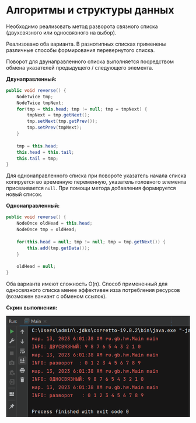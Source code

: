 # Алгоритмы и структуры данных

Необходимо реализовать метод разворота связного списка (двухсвязного или односвязного на выбор).

Реализовано оба варианта. В разнотипных списках применены различные способы формирования перевернутого списка. 

Поворот для двунаправленного списка выполняется посредством обмена указателей предыдущего / следующего элемента. 

**Двунаправленный:**

```java 
public void reverse() {
    NodeTwice tmp;
    NodeTwice tmpNext;
    for(tmp = this.head; tmp != null; tmp = tmpNext) {
        tmpNext = tmp.getNext();
        tmp.setNext(tmp.getPrev());
        tmp.setPrev(tmpNext);
    }

    tmp = this.head;
    this.head = this.tail;
    this.tail = tmp;
}
```

Для однонаправленного списка при повороте указатель начала списка копируется во временную переменную, указатель головного элемента присваивается ```null```. При помощи метода добавления формируется новый список. 

**Однонаправленный:**

```java
public void reverse() {
    NodeOnce oldHead = this.head;
    NodeOnce tmp = oldHead;

    for(this.head = null; tmp != null; tmp = tmp.getNext()) {
        this.add(tmp.getData());
    }

    oldHead = null;
}
```

Оба варианта имеют сложность O(n). Способ примененный для односвязного списка менее эффективен изза потребления ресурсов (возможен ваниант с обменом ссылок).


**Скрин выполнения:**

![](image/img_001.png)
